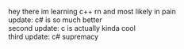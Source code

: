 hey there im learning c++ rn and most likely in pain  
update: c# is so much better  
second update: c is actually kinda cool  
third update: c# supremacy

<!---
BlqzingIce/BlqzingIce is a ✨ special ✨ repository because its `README.md` (this file) appears on your GitHub profile.
You can click the Preview link to take a look at your changes.
--->

